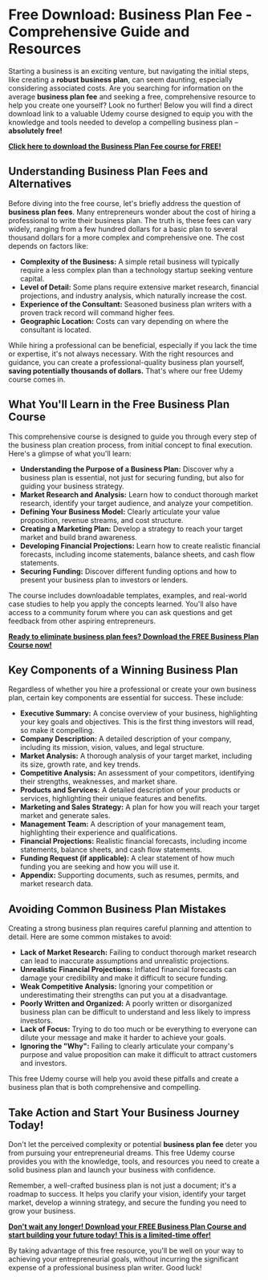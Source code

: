 # Free Download: Business Plan Fee - Comprehensive Guide and Resources

Starting a business is an exciting venture, but navigating the initial steps, like creating a **robust business plan**, can seem daunting, especially considering associated costs. Are you searching for information on the average **business plan fee** and seeking a free, comprehensive resource to help you create one yourself? Look no further! Below you will find a direct download link to a valuable Udemy course designed to equip you with the knowledge and tools needed to develop a compelling business plan – **absolutely free!**

[**Click here to download the Business Plan Fee course for FREE!**](https://udemywork.com/business-plan-fee)

## Understanding Business Plan Fees and Alternatives

Before diving into the free course, let's briefly address the question of **business plan fees**. Many entrepreneurs wonder about the cost of hiring a professional to write their business plan. The truth is, these fees can vary widely, ranging from a few hundred dollars for a basic plan to several thousand dollars for a more complex and comprehensive one. The cost depends on factors like:

*   **Complexity of the Business:** A simple retail business will typically require a less complex plan than a technology startup seeking venture capital.
*   **Level of Detail:** Some plans require extensive market research, financial projections, and industry analysis, which naturally increase the cost.
*   **Experience of the Consultant:** Seasoned business plan writers with a proven track record will command higher fees.
*   **Geographic Location:** Costs can vary depending on where the consultant is located.

While hiring a professional can be beneficial, especially if you lack the time or expertise, it's not always necessary. With the right resources and guidance, you can create a professional-quality business plan yourself, **saving potentially thousands of dollars.** That's where our free Udemy course comes in.

## What You'll Learn in the Free Business Plan Course

This comprehensive course is designed to guide you through every step of the business plan creation process, from initial concept to final execution. Here's a glimpse of what you'll learn:

*   **Understanding the Purpose of a Business Plan:** Discover why a business plan is essential, not just for securing funding, but also for guiding your business strategy.
*   **Market Research and Analysis:** Learn how to conduct thorough market research, identify your target audience, and analyze your competition.
*   **Defining Your Business Model:** Clearly articulate your value proposition, revenue streams, and cost structure.
*   **Creating a Marketing Plan:** Develop a strategy to reach your target market and build brand awareness.
*   **Developing Financial Projections:** Learn how to create realistic financial forecasts, including income statements, balance sheets, and cash flow statements.
*   **Securing Funding:** Discover different funding options and how to present your business plan to investors or lenders.

The course includes downloadable templates, examples, and real-world case studies to help you apply the concepts learned. You'll also have access to a community forum where you can ask questions and get feedback from other aspiring entrepreneurs.

[**Ready to eliminate business plan fees? Download the FREE Business Plan Course now!**](https://udemywork.com/business-plan-fee)

## Key Components of a Winning Business Plan

Regardless of whether you hire a professional or create your own business plan, certain key components are essential for success. These include:

*   **Executive Summary:** A concise overview of your business, highlighting your key goals and objectives. This is the first thing investors will read, so make it compelling.
*   **Company Description:** A detailed description of your company, including its mission, vision, values, and legal structure.
*   **Market Analysis:** A thorough analysis of your target market, including its size, growth rate, and key trends.
*   **Competitive Analysis:** An assessment of your competitors, identifying their strengths, weaknesses, and market share.
*   **Products and Services:** A detailed description of your products or services, highlighting their unique features and benefits.
*   **Marketing and Sales Strategy:** A plan for how you will reach your target market and generate sales.
*   **Management Team:** A description of your management team, highlighting their experience and qualifications.
*   **Financial Projections:** Realistic financial forecasts, including income statements, balance sheets, and cash flow statements.
*   **Funding Request (if applicable):** A clear statement of how much funding you are seeking and how you will use it.
*   **Appendix:** Supporting documents, such as resumes, permits, and market research data.

## Avoiding Common Business Plan Mistakes

Creating a strong business plan requires careful planning and attention to detail. Here are some common mistakes to avoid:

*   **Lack of Market Research:** Failing to conduct thorough market research can lead to inaccurate assumptions and unrealistic projections.
*   **Unrealistic Financial Projections:** Inflated financial forecasts can damage your credibility and make it difficult to secure funding.
*   **Weak Competitive Analysis:** Ignoring your competition or underestimating their strengths can put you at a disadvantage.
*   **Poorly Written and Organized:** A poorly written or disorganized business plan can be difficult to understand and less likely to impress investors.
*   **Lack of Focus:** Trying to do too much or be everything to everyone can dilute your message and make it harder to achieve your goals.
*   **Ignoring the "Why":** Failing to clearly articulate your company's purpose and value proposition can make it difficult to attract customers and investors.

This free Udemy course will help you avoid these pitfalls and create a business plan that is both comprehensive and compelling.

## Take Action and Start Your Business Journey Today!

Don't let the perceived complexity or potential **business plan fee** deter you from pursuing your entrepreneurial dreams. This free Udemy course provides you with the knowledge, tools, and resources you need to create a solid business plan and launch your business with confidence.

Remember, a well-crafted business plan is not just a document; it's a roadmap to success. It helps you clarify your vision, identify your target market, develop a winning strategy, and secure the funding you need to grow your business.

[**Don't wait any longer! Download your FREE Business Plan Course and start building your future today! This is a limited-time offer!**](https://udemywork.com/business-plan-fee)

By taking advantage of this free resource, you'll be well on your way to achieving your entrepreneurial goals, without incurring the significant expense of a professional business plan writer. Good luck!
